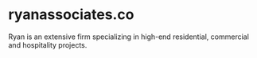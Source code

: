 # ryanassociates.co
Ryan is an extensive firm specializing in high-end residential, commercial and hospitality projects.
